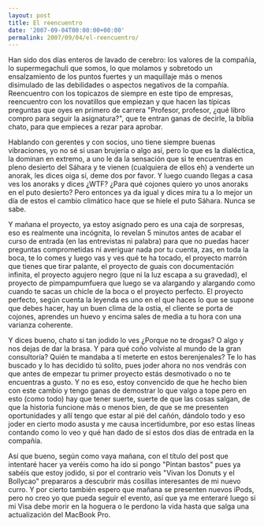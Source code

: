 ```yaml
---
layout: post
title: El reencuentro
date: '2007-09-04T00:00:00+00:00'
permalink: 2007/09/04/el-reencuentro/
---
```

Han sido dos días enteros de lavado de cerebro: los valores de la compañía, lo supermegachuli que somos, lo que molamos y sobretodo un ensalzamiento de los puntos fuertes y un maquillaje más o menos disimulado de las debilidades o aspectos negativos de la compañía. Reencuentro con los topicazos de siempre en este tipo de empresas, reencuentro con los novatillos que empiezan y que hacen las típicas preguntas que oyes en primero de carrera "Profesor, profesor, ¿qué libro compro para seguir la asignatura?", que te entran ganas de decirle, la bíblia chato, para que empieces a rezar para aprobar.

Hablando con gerentes y con socios, uno tiene siempre buenas vibraciones, yo no sé si usan brujería o algo así, pero lo que es la dialéctica, la dominan en extremo, a uno le da la sensación que si te encuentras en pleno desierto del Sáhara y te vienen (cualquiera de ellos eh) a venderte un anorak, les dices oiga sí, deme dos por favor. Y luego cuando llegas a casa ves los anoraks y dices ¿WTF? ¿Para qué cojones quiero yo unos anoraks en el puto desierto? Pero entonces ya da igual y dices mira tu a lo mejor un día de estos el cambio climático hace que se hiele el puto Sáhara. Nunca se sabe.

Y mañana el proyecto, ya estoy asignado pero es una caja de sorpresas, eso es realmente una incógnita, lo revelan 5 minutos antes de acabar el curso de entrada (en las entrevistas ni palabra) para que no puedas hacer preguntas comprometidas ni averiguar nada por tu cuenta, zas, en toda la boca, te lo comes y luego vas y ves qué te ha tocado, el proyecto marrón que tienes que tirar palante, el proyecto de guais con documentación infinita, el proyecto agujero negro (que ni la luz escapa a su gravedad), el proyecto de pimpampumfuera que luego se va alargando y alargando como cuando te sacas un chicle de la boca o el proyecto perfecto. El proyecto perfecto, según cuenta la leyenda es uno en el que haces lo que se supone que debes hacer, hay un buen clima de la ostia, el cliente se porta de cojones, aprendes un huevo y encima sales de media a tu hora con una varianza coherente. 

Y dices bueno, chato si tan jodido lo ves ¿Porque no te drogas? O algo y nos dejas de dar la brasa. Y para qué coño volviste al mundo de la gran consultoría? Quién te mandaba a tí meterte en estos berenjenales? Te lo has buscado y lo has decidido tú solito, pues joder ahora no nos vendrás con que antes de empezar tu primer proyecto estás desmotivado o no te encuentras a gusto. Y no es eso, estoy convencido de que he hecho bien con este cambio y tengo ganas de demostrar lo que valgo a tope pero en esto (como todo) hay que tener suerte, suerte de que las cosas salgan, de que la historia funcione más o menos bien, de que se me presenten oportunidades y allí tengo que estar al pié del cañón, dándolo todo y eso joder en cierto modo asusta y me causa incertidumbre, por eso estas líneas contando como lo veo y qué han dado de sí estos dos días de entrada en la compañía.

Así que bueno, según como vaya mañana, con el título del post que intentaré hacer ya veréis como ha ido si pongo "Pintan bastos" pues ya sabéis que estoy jodido, si por el contrario veis "Vivan los Donuts y el Bollycao" prepararos a descubrir más cosillas interesantes de mi nuevo curro. Y por cierto también espero que mañana se presenten nuevos iPods, pero no creo yo que pueda seguir el evento, así que ya me enteraré luego si mi Visa debe morir en la hoguera o le perdono la vida hasta que salga una actualización del MacBook Pro.
